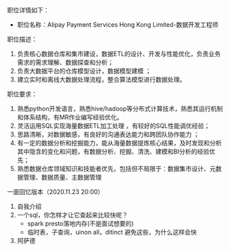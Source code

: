 职位详情如下：

- 职位名称：Alipay Payment Services Hong Kong Limited-数据开发工程师

职位描述：
1. 负责核心数据仓库和集市建设，数据ETL的设计、开发与性能优化，负责业务需求的需求理解、数据探查和分析； 
2. 负责大数据平台的仓库模型设计，数据模型建模 ； 
3. 建立实时和离线大数据处理流程，整合算法模型进行数据处理。

职位要求：
1. 熟悉python开发语言，熟悉hive/hadoop等分布式计算技术，熟悉其运行机制和体系结构，有MR作业编写经验优化。 
2. 灵活运用SQL实现海量数据ETL加工处理 ，有较好的SQL性能调优经验； 
3. 思路清晰，对数据敏感，有良好的沟通表达能力和跨团队协作能力 ； 
4. 有一定的数据分析和挖掘能力，能从海量数据提炼核心结果，及时发现和分析其中隐含的变化和问题，有数据分析、挖掘、清洗、建模和BI分析的经验优先； 
5. 熟悉数据仓库领域知识和技能者优先，包括但不局限于：数据集市设计、元数据管理、数据质量、主数据管理


一面回忆版本（2020.11.23 20:00）

1. 自我介绍
1. 一个sql，你怎样才让它查起来比较快呢？
    - spark presto落地内存(不是面试想要的)
    - 临时表，子查询，uinon all，ditinct 避免这些，为什么这样会快
1. 阿萨德

